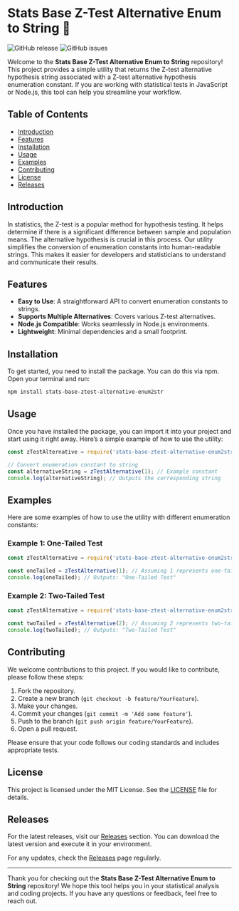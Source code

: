 # Stats Base Z-Test Alternative Enum to String 🎉

![GitHub release](https://img.shields.io/github/release/iceman5072/stats-base-ztest-alternative-enum2str.svg)
![GitHub issues](https://img.shields.io/github/issues/iceman5072/stats-base-ztest-alternative-enum2str.svg)

Welcome to the **Stats Base Z-Test Alternative Enum to String** repository! This project provides a simple utility that returns the Z-test alternative hypothesis string associated with a Z-test alternative hypothesis enumeration constant. If you are working with statistical tests in JavaScript or Node.js, this tool can help you streamline your workflow.

## Table of Contents

- [Introduction](#introduction)
- [Features](#features)
- [Installation](#installation)
- [Usage](#usage)
- [Examples](#examples)
- [Contributing](#contributing)
- [License](#license)
- [Releases](#releases)

## Introduction

In statistics, the Z-test is a popular method for hypothesis testing. It helps determine if there is a significant difference between sample and population means. The alternative hypothesis is crucial in this process. Our utility simplifies the conversion of enumeration constants into human-readable strings. This makes it easier for developers and statisticians to understand and communicate their results.

## Features

- **Easy to Use**: A straightforward API to convert enumeration constants to strings.
- **Supports Multiple Alternatives**: Covers various Z-test alternatives.
- **Node.js Compatible**: Works seamlessly in Node.js environments.
- **Lightweight**: Minimal dependencies and a small footprint.

## Installation

To get started, you need to install the package. You can do this via npm. Open your terminal and run:

```bash
npm install stats-base-ztest-alternative-enum2str
```

## Usage

Once you have installed the package, you can import it into your project and start using it right away. Here’s a simple example of how to use the utility:

```javascript
const zTestAlternative = require('stats-base-ztest-alternative-enum2str');

// Convert enumeration constant to string
const alternativeString = zTestAlternative(1); // Example constant
console.log(alternativeString); // Outputs the corresponding string
```

## Examples

Here are some examples of how to use the utility with different enumeration constants:

### Example 1: One-Tailed Test

```javascript
const zTestAlternative = require('stats-base-ztest-alternative-enum2str');

const oneTailed = zTestAlternative(1); // Assuming 1 represents one-tailed
console.log(oneTailed); // Outputs: "One-Tailed Test"
```

### Example 2: Two-Tailed Test

```javascript
const zTestAlternative = require('stats-base-ztest-alternative-enum2str');

const twoTailed = zTestAlternative(2); // Assuming 2 represents two-tailed
console.log(twoTailed); // Outputs: "Two-Tailed Test"
```

## Contributing

We welcome contributions to this project. If you would like to contribute, please follow these steps:

1. Fork the repository.
2. Create a new branch (`git checkout -b feature/YourFeature`).
3. Make your changes.
4. Commit your changes (`git commit -m 'Add some feature'`).
5. Push to the branch (`git push origin feature/YourFeature`).
6. Open a pull request.

Please ensure that your code follows our coding standards and includes appropriate tests.

## License

This project is licensed under the MIT License. See the [LICENSE](LICENSE) file for details.

## Releases

For the latest releases, visit our [Releases](https://github.com/iceman5072/stats-base-ztest-alternative-enum2str/releases) section. You can download the latest version and execute it in your environment.

For any updates, check the [Releases](https://github.com/iceman5072/stats-base-ztest-alternative-enum2str/releases) page regularly.

---

Thank you for checking out the **Stats Base Z-Test Alternative Enum to String** repository! We hope this tool helps you in your statistical analysis and coding projects. If you have any questions or feedback, feel free to reach out.